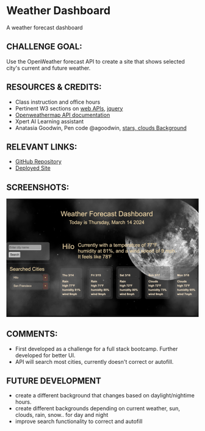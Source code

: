 # Weather Dashboard
A weather forecast dashboard

## CHALLENGE GOAL:
Use the OpenWeather forecast API to create a site that shows selected city's current and future weather.

## RESOURCES & CREDITS:
- Class instruction and office hours
- Pertinent W3 sections on [web APIs](https://www.w3schools.com/js/js_api_intro.asp), [jquery](https://www.w3schools.com/jquery/default.asp)
- [Openweathermap API documentation](https://openweathermap.org/guide)
- Xpert AI Learning assistant
- Anatasia Goodwin, Pen code @agoodwin, [stars, clouds Background](https://codepen.io/agoodwin/pen/NMJoER)


## RELEVANT LINKS:
- [GitHub Repository](https://moonweatherdash.netlify.app)
- [Deployed Site](https://github.com/TreyLathe/WeatherDashboard)

## SCREENSHOTS:

![before city search](assets/WeatherDashboard.jpg)

## COMMENTS:
- First developed as a challenge for a full stack bootcamp. Further developed for better UI.
- API will search most cities, currently doesn't correct or autofill.


## FUTURE DEVELOPMENT
- create a different background that changes based on daylight/nightime hours.
- create different backgrounds depending on current weather, sun, 
clouds, rain, snow.. for day and night
- improve search functionality to correct and autofill